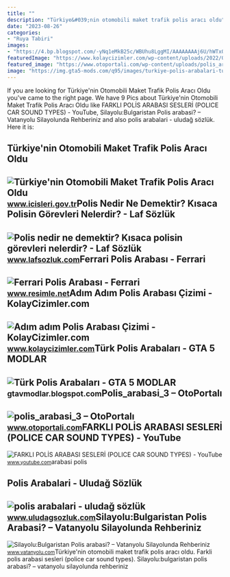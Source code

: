 ```yaml
---
title: ""
description: "Türkiye&#039;nin otomobili maket trafik polis aracı oldu"
date: "2023-08-26"
categories:
- "Ruya Tabiri"
images:
- "https://4.bp.blogspot.com/-yNq1eMkB25c/WBUhu8LggMI/AAAAAAAAj6U/hWTxO7FUL8AXCeu65sZUnBo_OtsWicfWgCLcB/s1600/polis_arabasi.jpg"
featuredImage: "https://www.kolaycizimler.com/wp-content/uploads/2022/06/polis-arabasi-cizimi.jpg"
featured_image: "https://www.otoportali.com/wp-content/uploads/polis_arabasi_3.jpeg"
image: "https://img.gta5-mods.com/q95/images/turkiye-polis-arabalari-turkish-police-cars/bd6e8d-10.png"
---
```


If you are looking for Türkiye'nin Otomobili Maket Trafik Polis Aracı Oldu you've came to the right page. We have 9 Pics about Türkiye'nin Otomobili Maket Trafik Polis Aracı Oldu like FARKLI POLİS ARABASI SESLERİ (POLICE CAR SOUND TYPES) - YouTube, Silayolu:Bulgaristan Polis arabasi? – Vatanyolu Silayolunda Rehberiniz and also polis arabalari - uludağ sözlük. Here it is:

Türkiye'nin Otomobili Maket Trafik Polis Aracı Oldu
---------------------------------------------------

 ![Türkiye'nin Otomobili Maket Trafik Polis Aracı Oldu](https://www.icisleri.gov.tr/kurumlar/icisleri.gov.tr/icerikYonetimi/haberler/2020/03/maket_trafik_polis_arabasi.jpg) <small>www.icisleri.gov.tr</small>Polis Nedir Ne Demektir? Kısaca Polisin Görevleri Nelerdir? - Laf Sözlük
------------------------------------------------------------------------

 ![Polis nedir ne demektir? Kısaca polisin görevleri nelerdir? - Laf Sözlük](https://4.bp.blogspot.com/-yNq1eMkB25c/WBUhu8LggMI/AAAAAAAAj6U/hWTxO7FUL8AXCeu65sZUnBo_OtsWicfWgCLcB/s1600/polis_arabasi.jpg) <small>www.lafsozluk.com</small>Ferrari Polis Arabası - Ferrari
-------------------------------

 ![Ferrari Polis Arabası - Ferrari](http://www.resimle.net/data/media/26/ferrari-turk-polis-arabasi.jpg) <small>www.resimle.net</small>Adım Adım Polis Arabası Çizimi - KolayCizimler.com
--------------------------------------------------

 ![Adım adım Polis Arabası Çizimi - KolayCizimler.com](https://www.kolaycizimler.com/wp-content/uploads/2022/06/polis-arabasi-cizimi.jpg) <small>www.kolaycizimler.com</small>Türk Polis Arabaları - GTA 5 MODLAR
-----------------------------------

 ![Türk Polis Arabaları - GTA 5 MODLAR](https://img.gta5-mods.com/q95/images/turkiye-polis-arabalari-turkish-police-cars/bd6e8d-10.png) <small>gtavmodlar.blogspot.com</small>Polis\_arabasi\_3 – OtoPortalı
------------------------------

 ![polis_arabasi_3 – OtoPortalı](https://www.otoportali.com/wp-content/uploads/polis_arabasi_3.jpeg) <small>www.otoportali.com</small>FARKLI POLİS ARABASI SESLERİ (POLICE CAR SOUND TYPES) - YouTube
---------------------------------------------------------------

 ![FARKLI POLİS ARABASI SESLERİ (POLICE CAR SOUND TYPES) - YouTube](https://i.ytimg.com/vi/2b13337HeGc/maxresdefault.jpg) <small>www.youtube.com</small>arabasi polis

Polis Arabalari - Uludağ Sözlük
-------------------------------

 ![polis arabalari - uludağ sözlük](http://galeri2.uludagsozluk.com/385/polis-arabalari_503608.gif) <small>www.uludagsozluk.com</small>Silayolu:Bulgaristan Polis Arabasi? – Vatanyolu Silayolunda Rehberiniz
----------------------------------------------------------------------

 ![Silayolu:Bulgaristan Polis arabasi? – Vatanyolu Silayolunda Rehberiniz](https://www.vatanyolu.com/wp-content/uploads/2017/03/bulgaristanpolis.jpg) <small>www.vatanyolu.com</small>Türkiye'nin otomobili maket trafik polis aracı oldu. Farkli poli̇s arabasi sesleri̇ (police car sound types). Silayolu:bulgaristan polis arabasi? – vatanyolu silayolunda rehberiniz
